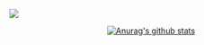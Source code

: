 </p align="center">
<img src="https://github.com/conan0h/conan0h/katan.png" />
<p align="center">

<div align=center>
<a href="https://github.com/anuraghazra/github-readme-stats"><img align="center" src="https://github-readme-stats.vercel.app/api?username=conan0h&theme=radical" alt="Anurag's github stats" /></a>
</div>
